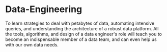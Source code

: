 # Data-Engineering
To learn strategies to deal with petabytes of data, automating intensive queries, and understanding the architecture of a robust data platform. All the tools, algorithms, and design of a data engineer's role will teach you to become an indispensable member of a data team, and can even help  us with our own data needs.
